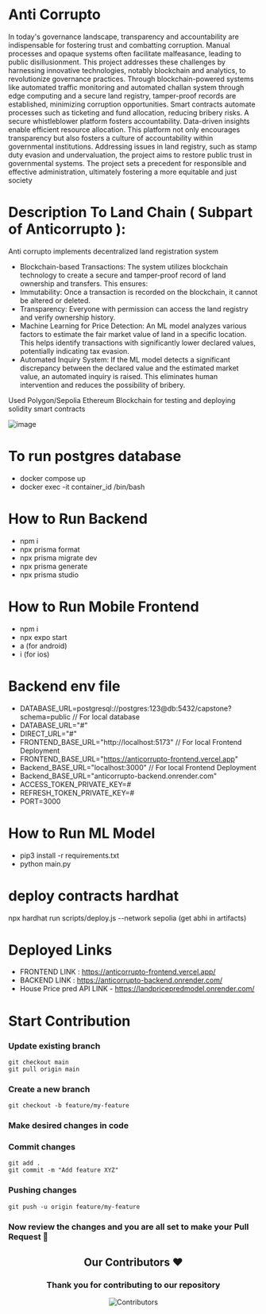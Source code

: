 # Anti Corrupto

In today's governance landscape, transparency and accountability are indispensable for fostering trust
and combatting corruption. Manual processes and opaque systems often facilitate malfeasance,
leading to public disillusionment. This project addresses these challenges by harnessing innovative
technologies, notably blockchain and analytics, to revolutionize governance practices. Through
blockchain-powered systems like automated traffic monitoring and automated challan system through
edge computing and a secure land registry, tamper-proof records are established, minimizing
corruption opportunities. Smart contracts automate processes such as ticketing and fund allocation,
reducing bribery risks. A secure whistleblower platform fosters accountability. Data-driven insights
enable efficient resource allocation. This platform not only encourages transparency but also fosters a
culture of accountability within governmental institutions. Addressing issues in land registry, such as
stamp duty evasion and undervaluation, the project aims to restore public trust in governmental
systems. The project sets a precedent for responsible and effective administration, ultimately fostering
a more equitable and just society

# Description To Land Chain ( Subpart of Anticorrupto ):
Anti corrupto implements decentralized land registration system
- Blockchain-based Transactions: The system utilizes blockchain technology to create a secure and tamper-proof record of land ownership and transfers. This ensures:
- Immutability: Once a transaction is recorded on the blockchain, it cannot be altered or deleted.
- Transparency: Everyone with permission can access the land registry and verify ownership history.
- Machine Learning for Price Detection: An ML model analyzes various factors to estimate the fair market value of land in a specific location. This helps identify transactions with significantly lower declared values, potentially indicating tax evasion.
- Automated Inquiry System: If the ML model detects a significant discrepancy between the declared value and the estimated market value, an automated inquiry is raised. This eliminates human intervention and reduces the possibility of bribery.

Used Polygon/Sepolia Ethereum Blockchain for testing and deploying solidity smart contracts

![image](https://github.com/mayank-0407/Anticurropto-HACKOWASP6/assets/95279293/24ca309e-e5f6-4c63-9759-72d6fc29786e)

# To run postgres database

- docker compose up
- docker exec -it container_id /bin/bash

# How to Run Backend

- npm i
- npx prisma format
- npx prisma migrate dev
- npx prisma generate
- npx prisma studio

# How to Run Mobile Frontend

- npm i
- npx expo start
- a (for android)
- i (for ios)

# Backend env file

- DATABASE_URL=postgresql://postgres:123@db:5432/capstone?schema=public // For local database
- DATABASE_URL="#"
- DIRECT_URL="#"
- FRONTEND_BASE_URL="http://localhost:5173" // For local Frontend Deployment
- FRONTEND_BASE_URL="https://anticorrupto-frontend.vercel.app"
- Backend_BASE_URL="localhost:3000" // For local Frontend Deployment
- Backend_BASE_URL="anticorrupto-backend.onrender.com"
- ACCESS_TOKEN_PRIVATE_KEY=#
- REFRESH_TOKEN_PRIVATE_KEY=#
- PORT=3000

# How to Run ML Model

- pip3 install -r requirements.txt
- python main.py

# deploy contracts hardhat

npx hardhat run scripts/deploy.js --network sepolia
(get abhi in artifacts)

# Deployed Links

- FRONTEND LINK : https://anticorrupto-frontend.vercel.app/
- BACKEND LINK : https://anticorrupto-backend.onrender.com/
- House Price pred API LINK - https://landpricepredmodel.onrender.com/

# Start Contribution
### Update existing branch
```
git checkout main
git pull origin main
```
### Create a new branch
```
git checkout -b feature/my-feature
```
### Make desired changes in code
### Commit changes
```
git add .
git commit -m "Add feature XYZ"
```
### Pushing changes
```
git push -u origin feature/my-feature
```
### Now review the changes and you are all set to make your Pull Request 🥳

 
<h2 align = "center">Our Contributors ❤️</h2>
<div align = "center">
 <h3>Thank you for contributing to our repository</h3>

![Contributors](https://contrib.rocks/image?repo=vishavsingla/Anti-Corrupto)

</div>

